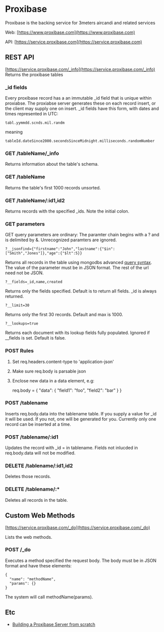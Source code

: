 # Proxibase
Proxibase is the backing service for 3meters aircandi and related services

Web: [https://www.proxibase.com](https://www.proxibase.com)

API: [https://service.proxibase.com](https://service.proxibase.com)


## REST API
[https://service.proxibase.com/_info](https://service.proxibase.com/_info)
Returns the proxibase tables

### _id fields
Every proxibase record has a an immutable _id field that is unique within proxiabse.  The proxiabse server generates these on each record insert, or the client may supply one on insert. _id fields have this form, with dates and times represented in UTC: 

    tabl.yymmdd.scnds.mil.randm

meaning

    tableId.dateSince2000.secondsSinceMidnight.milliseconds.randomNumber

### GET /tableName/_info
Returns information about the table's schema.

### GET /tableName
Returns the table's first 1000 records unsorted.

### GET /tableName/:id1,id2
Returns records with the specified _ids. Note the initial colon.

### GET parameters
GET query parameters are ordinary: The paramter chain begins with a ? and is delimited by &.  Unrecognized paramters are ignored.

    ?__jsonfind={"firstname":"John","lastname":{"$in":["Smith","Jones"]},"age":{"$lt":5}}
Returns all records in the table using mongodbs advanced [query syntax](http://www.mongodb.org/display/DOCS/Advanced+Queries).  The value of the parameter must be in JSON format. The rest of the url need not be JSON.

    ?__fields=_id,name,created
Returns only the fields specified. Default is to return all fields. _id is always returned. 

    ?__limit=30
Returns only the first 30 records.  Default and max is 1000.

    ?__lookups=true 
Returns each document with its lookup fields fully populated. Ignored if __fields is set. Default is false.


### POST Rules
1. Set req.headers.content-type to 'application-json'
2. Make sure req.body is parsable json
3. Enclose new data in a data element, e.g: 

    req.body = {
      "data": {
        "field1": "foo",
        "field2": "bar" 
      }
    }

### POST /tablename
Inserts req.body.data into the tablename table.  If you supply a value for _id it will be used.  If you not, one will be generated for you. Currently only one record can be inserted at a time.

### POST /tablename/:id1
Updates the record with _id = <id1> in tablename.  Fields not inlucded in req.body.data will not be modified.

### DELETE /tablename/:id1,id2
Deletes those records.

### DELETE /tablename/:*
Deletes all records in the table.

## Custom Web Methods
[https://service.proxibase.com/_do](https://service.proxibase.com/_do)

Lists the web methods.

### POST /_do
Executes a method specified the request body. The body must be in JSON format and have these elements:  

    {
      "name": "methodName",
      "params": {}
    } 

The system will call methodName(params).

## Etc
* [Building a Proxibase Server from scratch](wiki/ServerSetup)
